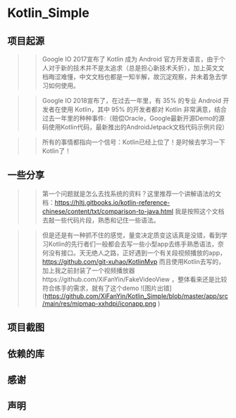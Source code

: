 # Kotlin_Simple

项目起源
------------
>>Google IO 2017宣布了 Kotlin 成为 Android 官方开发语言，由于个人对于新的技术并不是太追求（总是担心新技术夭折），加上英文文档晦涩难懂，中文文档也都是一知半解，故沉淀观察，并未着急去学习如何使用。

>>Google IO 2018宣布了，在过去一年里，有 35% 的专业 Android 开发者在使用 Kotlin，其中 95% 的开发者都对 Kotlin 非常满意，结合过去一年里的种种事件:（赔偿Oracle，Google最新开源Demo的源码使用Kotlin代码，最新推出的AndroidJetpack文档代码示例片段）   

>>所有的事情都指向一个信号：Kotlin已经上位了！是时候去学习一下Kotlin了！

一些分享
-------
>>第一个问题就是怎么去找系统的资料？这里推荐一个讲解语法的文档：https://hltj.gitbooks.io/kotlin-reference-chinese/content/txt/comparison-to-java.html 我是按照这个文档去敲一些代码片段，熟悉和记住一些语法。

>>但是还是有一种抓不住的感觉，量变决定质变这话真是没错，看到学习Kotlin的先行者们一般都会去写一些小型app去练手熟悉语法，奈何没有接口。天无绝人之路，正好遇到一个有关段视频播放的app，https://github.com/git-xuhao/KotlinMvp 而且使用Kotlin去写的，加上我之前封装了一个视频播放器https://github.com/XiFanYin/FakeVideoView ，整体看来还是比较符合练手的需求，就有了这个demo ![图片出错] (https://github.com/XiFanYin/Kotlin_Simple/blob/master/app/src/main/res/mipmap-xxhdpi/iconapp.png
)

项目截图
-------



依赖的库
-----

感谢
-------

声明
--------------






  
